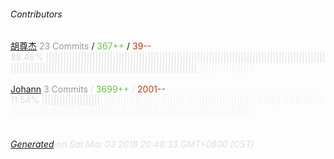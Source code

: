 ###### Contributors
[胡尊杰](https://github.com/huzunjie)
<font color="#999">23 Commits</font> / <font color="#6cc644">367++</font> / <font color="#bd3c00"> 39--</font>
<font color="#dedede">88.46%&nbsp;<font color="#dedede">||||||||||||||||||||||||||||||||||||||||||||||||||||||||||||||||||||||||||||||||||||||||||||||||||||||||||||||||||||||||||||||||||||||||||||||||||||||||||||||||</font><font color="#f4f4f4">||||||||||||||||||||</font><br><br>
[Johann](https://github.com/toxic-johann)
<font color="#999">3 Commits</font> / <font color="#6cc644">3699++</font> / <font color="#bd3c00"> 2001--</font>
<font color="#dedede">11.54%&nbsp;<font color="#dedede">||||||||||||||||||||</font><font color="#f4f4f4">||||||||||||||||||||||||||||||||||||||||||||||||||||||||||||||||||||||||||||||||||||||||||||||||||||||||||||||||||||||||||||||||||||||||||||||||||||||||||||||||</font><br><br>
###### [Generated](https://github.com/jakeleboeuf/contributor) on Sat Mar 03 2018 20:48:33 GMT+0800 (CST)